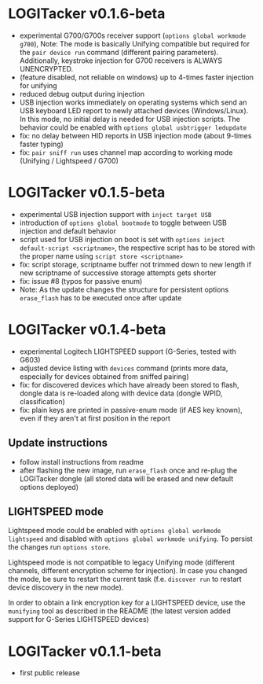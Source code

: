# LOGITacker v0.1.6-beta

- experimental G700/G700s receiver support (`options global workmode g700`), Note: The mode is basically Unifying 
compatible but required for the `pair device run` command (different pairing parameters). Additionally, keystroke 
injection for G700 receivers is ALWAYS UNENCRYPTED.
- (feature disabled, not reliable on windows) up to 4-times faster injection for unifying
- reduced debug output during injection
- USB injection works immediately on operating systems which send an USB keyboard LED report to newly attached
devices (Windows/Linux). In this mode, no initial delay is needed for USB injection scripts. The behavior could be
enabled with `options global usbtrigger ledupdate`
- fix: no delay between HID reports in USB injection mode (about 9-times faster typing)
- fix: `pair sniff run` uses channel map according to working mode (Unifying / Lightspeed / G700)

# LOGITacker v0.1.5-beta

- experimental USB injection support with `inject target USB`
- introduction of `options global bootmode` to toggle between USB injection and default behavior
- script used for USB injection on boot is set with `options inject default-script <scriptname>`, the respective script
has to be stored with the proper name using `script store <scriptname>`
- fix: script storage, scriptname buffer not trimmed down to new length if new scriptname of successive storage attempts 
gets shorter
- fix: issue #8 (typos for passive enum)
- Note: As the update changes the structure for persistent options `erase_flash` has to be executed once after update

# LOGITacker v0.1.4-beta

- experimental Logitech LIGHTSPEED support (G-Series, tested with G603)
- adjusted device listing with `devices` command (prints more data, especially for devices obtained from sniffed pairing)
- fix: for discovered devices which have already been stored to flash, dongle data is re-loaded along with device data 
(dongle WPID, classification)
- fix: plain keys are printed in passive-enum mode (if AES key known), even if they aren't at first position in the report

## Update instructions

- follow install instructions from readme
- after flashing the new image, run `erase_flash` once and re-plug the LOGITacker dongle (all stored data will be erased
and new default options deployed)

## LIGHTSPEED mode

Lightspeed mode could be enabled with `options global workmode lightspeed` and disabled with 
`options global workmode unifying`. To persist the changes run `options store`.

Lightspeed mode is not compatible to legacy Unifying mode (different channels, different encryption scheme
for injection). In case you changed the mode, be sure to restart the current task (f.e. `discover run` to
restart device discovery in the new mode).

In order to obtain a link encryption key for a LIGHTSPEED device, use the `munifying` tool as described in the 
README (the latest version added support for G-Series LIGHTSPEED devices) 

# LOGITacker v0.1.1-beta

- first public release
